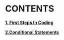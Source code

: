# CONTENTS

[**1. First Steps In Coding**](https://github.com/YordanPashev/CSharpBasics-October2021/tree/main/01.First%20Steps%20In%20Coding)

[**2.Conditional Statements**](https://github.com/YordanPashev/CSharpBasics-October2021/tree/main/02.Conditional%20Statements)
